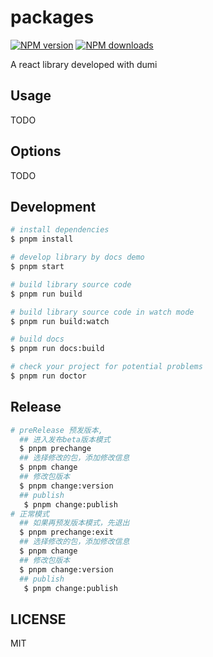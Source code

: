 # packages

[![NPM version](https://img.shields.io/npm/v/packages.svg?style=flat)](https://npmjs.org/package/packages)
[![NPM downloads](http://img.shields.io/npm/dm/packages.svg?style=flat)](https://npmjs.org/package/packages)

A react library developed with dumi

## Usage

TODO

## Options

TODO

## Development

```bash
# install dependencies
$ pnpm install

# develop library by docs demo
$ pnpm start

# build library source code
$ pnpm run build

# build library source code in watch mode
$ pnpm run build:watch

# build docs
$ pnpm run docs:build

# check your project for potential problems
$ pnpm run doctor
```
## Release

```bash
# preRelease 预发版本,
  ## 进入发布beta版本模式
  $ pnpm prechange 
  ## 选择修改的包，添加修改信息
  $ pnpm change  
  ## 修改包版本
  $ pnpm change:version
  ## publish
   $ pnpm change:publish
# 正常模式
  ## 如果再预发版本模式，先退出
  $ pnpm prechange:exit
  ## 选择修改的包，添加修改信息
  $ pnpm change  
  ## 修改包版本
  $ pnpm change:version
  ## publish
   $ pnpm change:publish


```

## LICENSE

MIT
